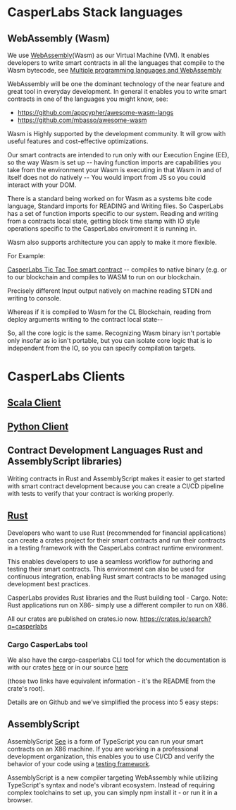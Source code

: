# CasperLabs Stack languages


## WebAssembly (Wasm)

We use [WebAssembly](https://webassembly.org/)(Wasm)  as our Virtual Machine (VM). It enables developers to write smart contracts in all the languages that compile to the Wasm bytecode, see [Multiple programming languages and WebAssembly](https://casperlabs.atlassian.net/wiki/spaces/~868180632/pages/142704644/Product+Positioning+for+DApp+Developers+Smart+Contracts )


WebAssembly will be one the dominant technology of the near feature and great tool in everyday development. In general it enables you to write smart contracts in one of the languages you might know, see:

  - https://github.com/appcypher/awesome-wasm-langs
  - https://github.com/mbasso/awesome-wasm

Wasm is Highly supported by the development community. It will grow with useful features and cost-effective optimizations.

Our smart contracts are intended to run only with our Execution Engine (EE), so the way Wasm is set up -- having function imports are capabilities you take from the environment your Wasm is executing in that Wasm in and of itself does not do natively -- You would import from JS so you could interact with your DOM.

There is a standard being worked on for Wasm as a systems bite code language, Standard imports for READING and Writing files. So CasperLabs has a set of function imports specific to our system. Reading and writing from a contracts local state, getting block time stamp with IO style operations specific to the CasperLabs enviroment it is running in.

Wasm also supports architecture you can apply to make it more flexible.

For Example:

[CasperLabs Tic Tac Toe smart contract](#contract-example-tic-tac-toe.md) -- compiles to native binary (e.g. or to our blockchain and compiles to WASM to run on our blockchain.

 Precisely different Input output natively on machine reading STDN and writing to console.

Whereas if it is compiled to Wasm for the CL Blockchain, reading from deploy arguments writing to the contract local state--

So, all the core logic is the same. Recognizing Wasm binary isn't portable only insofar as io isn't portable, but you can isolate core logic that is io independent from the IO, so you can specify compilation targets.

# CasperLabs Clients

## [Scala Client](...)


## [Python Client](https://pypi.org/project/casperlabs-client/)


## Contract Development Languages Rust and AssemblyScript libraries)

Writing contracts in Rust and AssemblyScript makes it easier to get started with smart contract development because you can create a CI/CD pipeline with tests to verify that your contract is working properly.

## [Rust](https://www.rust-lang.org/)

Developers who want to use Rust (recommended for financial applications)
can create a crates project for their smart contracts and run their
contracts in a testing framework with the CasperLabs contract runtime
environment.

This enables developers to use a seamless workflow for authoring and
testing their smart contracts. This environment can also be used for
continuous integration, enabling Rust smart contracts to be managed
using development best practices.

CasperLabs provides Rust libraries and the Rust building tool - Cargo.
Note: Rust applications run on X86- simply use a different compiler to run on X86.

All our crates are published on crates.io now. https://crates.io/search?q=casperlabs

### Cargo CasperLabs tool

We also have the cargo-casperlabs CLI tool for which the documentation is with our crates [here](https://crates.io/crates/cargo-casperlabs) or in our source [here](https://github.com/CasperLabs/CasperLabs/tree/master/execution-engine/cargo-casperlabs)

 (those two links have equivalent information - it's the README from the crate's root).

Details are on Github and we’ve simplified the process into 5 easy
steps:


## AssemblyScript

AssemblyScript [See](https://docs.assemblyscript.org/) is a form of TypeScript you can run your smart contracts on an X86 machine. If you are working in a professional development organization, this enables you to use CI/CD and verify the behavior of your code using a [testing framework](...).

AssemblyScript is a new compiler targeting WebAssembly while utilizing TypeScript's syntax and node's vibrant ecosystem. Instead of requiring complex toolchains to set up, you can simply npm install it - or run it in a browser.

